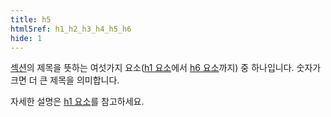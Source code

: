 ```yaml
---
title: h5
html5ref: h1_h2_h3_h4_h5_h6
hide: 1
---
```


[섹션](/docs/Section.html)의 제목을 뜻하는 여섯가지 요소([h1 요소](/html/h1.html)에서 [h6 요소](/html/h6.html)까지) 중 하나입니다. 숫자가
크면 더 큰 제목을 의미합니다.

자세한 설명은 [h1 요소](/html/h1.html)를 참고하세요.
